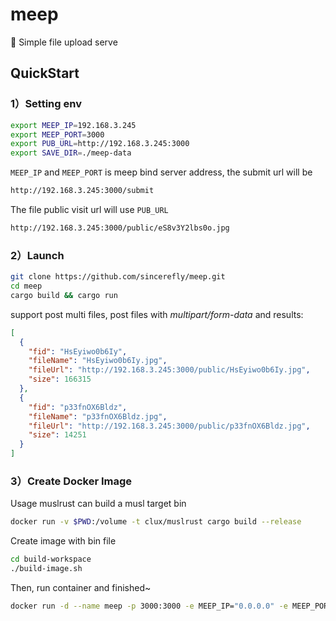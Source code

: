 # meep
:seedling: Simple file upload serve

## QuickStart

### 1）Setting env

```bash
export MEEP_IP=192.168.3.245
export MEEP_PORT=3000
export PUB_URL=http://192.168.3.245:3000
export SAVE_DIR=./meep-data
```

`MEEP_IP` and `MEEP_PORT` is meep bind server address, the submit url will be

```bash
http://192.168.3.245:3000/submit
```

The file public visit url will use `PUB_URL`

```bash
http://192.168.3.245:3000/public/eS8v3Y2lbs0o.jpg
```

### 2）Launch

```bash
git clone https://github.com/sincerefly/meep.git
cd meep
cargo build && cargo run
```

support post multi files, post files with *multipart/form-data* and results:

```json
[
  {
    "fid": "HsEyiwo0b6Iy",
    "fileName": "HsEyiwo0b6Iy.jpg",
    "fileUrl": "http://192.168.3.245:3000/public/HsEyiwo0b6Iy.jpg",
    "size": 166315
  },
  {
    "fid": "p33fnOX6Bldz",
    "fileName": "p33fnOX6Bldz.jpg",
    "fileUrl": "http://192.168.3.245:3000/public/p33fnOX6Bldz.jpg",
    "size": 14251
  }
]
```

### 3）Create Docker Image

Usage muslrust can build a musl target bin

```bash
docker run -v $PWD:/volume -t clux/muslrust cargo build --release
```

Create image with bin file

```bash
cd build-workspace
./build-image.sh
```

Then,  run container and finished~

```bash
docker run -d --name meep -p 3000:3000 -e MEEP_IP="0.0.0.0" -e MEEP_PORT=3000 -e PUB_URL="http://192.168.3.245:3000" -e SAVE_DIR="./meep-data" meep:latest /bin/sh -c 'cd /opt; ./meep'
```

